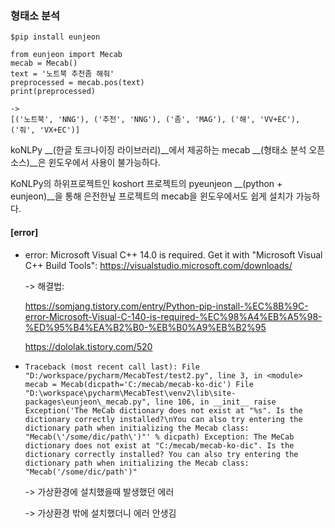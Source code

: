 ### 형태소 분석

```
$pip install eunjeon

from eunjeon import Mecab
mecab = Mecab()
text = '노트북 추천좀 해줘'
preprocessed = mecab.pos(text)
print(preprocessed)

->
[('노트북', 'NNG'), ('추천', 'NNG'), ('좀', 'MAG'), ('해', 'VV+EC'), ('줘', 'VX+EC')]
```

koNLPy __(한글 토크나이징 라이브러리)__에서 제공하는 mecab __(형태소 분석 오픈소스)__은 윈도우에서 사용이 불가능하다.

KoNLPy의 하위프로젝트인 koshort 프로젝트의 pyeunjeon __(python + eunjeon)__을 통해 은전한닢 프로젝트의 mecab을 윈도우에서도 쉽게 설치가 가능하다.

#### [error]

* error: Microsoft Visual C++ 14.0 is required. Get it with "Microsoft Visual C++ Build Tools": https://visualstudio.microsoft.com/downloads/

  -> 해결법:

  https://somjang.tistory.com/entry/Python-pip-install-%EC%8B%9C-error-Microsoft-Visual-C-140-is-required-%EC%98%A4%EB%A5%98-%ED%95%B4%EA%B2%B0-%EB%B0%A9%EB%B2%95 

  https://dololak.tistory.com/520

* ```
  Traceback (most recent call last): File "D:/workspace/pycharm/MecabTest/test2.py", line 3, in <module> mecab = Mecab(dicpath='C:/mecab/mecab-ko-dic') File "D:\workspace\pycharm\MecabTest\venv2\lib\site-packages\eunjeon\_mecab.py", line 106, in __init__ raise Exception('The MeCab dictionary does not exist at "%s". Is the dictionary correctly installed?\nYou can also try entering the dictionary path when initializing the Mecab class: "Mecab(\'/some/dic/path\')"' % dicpath) Exception: The MeCab dictionary does not exist at "C:/mecab/mecab-ko-dic". Is the dictionary correctly installed? You can also try entering the dictionary path when initializing the Mecab class: "Mecab('/some/dic/path')"
  ```

  -> 가상환경에 설치했을때 발생했던 에러

  -> 가상환경 밖에 설치했더니 에러 안생김